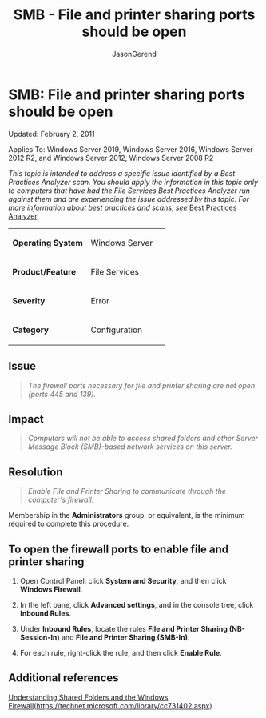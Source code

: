 ﻿---
title: SMB - File and printer sharing ports should be open
ms.date: 07/02/2012
ms.prod: windows-server
ms.technology: storage
author: JasonGerend
manager: elizapo
ms.author: jgerend
---

# SMB: File and printer sharing ports should be open


Updated: February 2, 2011

Applies To: Windows Server 2019, Windows Server 2016, Windows Server 2012 R2, and Windows Server 2012, Windows Server 2008 R2

*This topic is intended to address a specific issue identified by a Best Practices Analyzer scan. You should apply the information in this topic only to computers that have had the File Services Best Practices Analyzer run against them and are experiencing the issue addressed by this topic. For more information about best practices and scans, see* [Best Practices Analyzer](https://go.microsoft.com/fwlink/?linkid=122786%0d%0a).


<table>
<colgroup>
<col style="width: 50%" />
<col style="width: 50%" />
</colgroup>
<tbody>
<tr class="odd">
<td><p><strong>Operating System</strong></p></td>
<td><p>Windows Server</p></td>
</tr>
<tr class="even">
<td><p><strong>Product/Feature</strong></p></td>
<td><p>File Services</p></td>
</tr>
<tr class="odd">
<td><p><strong>Severity</strong></p></td>
<td><p>Error</p></td>
</tr>
<tr class="even">
<td><p><strong>Category</strong></p></td>
<td><p>Configuration</p></td>
</tr>
</tbody>
</table>

## Issue

> *The firewall ports necessary for file and printer sharing are not open (ports 445 and 139).*

## Impact

> *Computers will not be able to access shared folders and other Server Message Block (SMB)-based network services on this server.*

## Resolution

> *Enable File and Printer Sharing to communicate through the computer's firewall.*

Membership in the **Administrators** group, or equivalent, is the minimum required to complete this procedure.

## To open the firewall ports to enable file and printer sharing

1.  Open Control Panel, click **System and Security**, and then click **Windows Firewall**.

2.  In the left pane, click **Advanced settings**, and in the console tree, click **Inbound Rules**.

3.  Under **Inbound Rules**, locate the rules **File and Printer Sharing (NB-Session-In)** and **File and Printer Sharing (SMB-In)**.

4.  For each rule, right-click the rule, and then click **Enable Rule**.

## Additional references

[Understanding Shared Folders and the Windows Firewall](https://technet.microsoft.com/library/cc731402.aspx)(https://technet.microsoft.com/library/cc731402.aspx)

